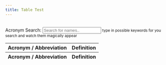 ```yaml
---
title: Table Test
---
```


<table id="example" class="display" width="100%">
</table>

<div class="form-group col-sm-3">
    <label>Acronym Search:</label>
    <input type="text" id="myInput" onkeyup="myFunction()" placeholder="Search for names..">
    <small>type in possible keywords for you search and watch them magically appear</small>
</div>
<table id="example" class="display" cellspacing="0" width="100%">
    <thead>
        <tr>
            <th>Acronym / Abbreviation</th>
            <th>Definition</th>
        </tr>
    </thead>
    <tfoot>
        <tr>
            <th>Acronym / Abbreviation</th>
            <th>Definition</th>
        </tr>
    </tfoot>
</table>
